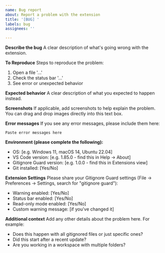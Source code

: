 ```yaml
---
name: Bug report
about: Report a problem with the extension
title: '[BUG] '
labels: bug
assignees: ''

---
```


**Describe the bug**
A clear description of what's going wrong with the extension.

**To Reproduce**
Steps to reproduce the problem:
1. Open a file '...'
2. Check the status bar '...'
3. See error or unexpected behavior

**Expected behavior**
A clear description of what you expected to happen instead.

**Screenshots**
If applicable, add screenshots to help explain the problem. You can drag and drop images directly into this text box.

**Error messages**
If you see any error messages, please include them here:
```
Paste error messages here
```

**Environment (please complete the following):**
 - OS: [e.g. Windows 11, macOS 14, Ubuntu 22.04]
 - VS Code version: [e.g. 1.85.0 - find this in Help → About]
 - Gitignore Guard version: [e.g. 1.0.0 - find this in Extensions view]
 - Git installed: [Yes/No]

**Extension Settings**
Please share your Gitignore Guard settings (File → Preferences → Settings, search for "gitignore guard"):
- Warning enabled: [Yes/No]
- Status bar enabled: [Yes/No]
- Read-only mode enabled: [Yes/No]
- Custom warning message: [if you've changed it]

**Additional context**
Add any other details about the problem here. For example:
- Does this happen with all gitignored files or just specific ones?
- Did this start after a recent update?
- Are you working in a workspace with multiple folders?